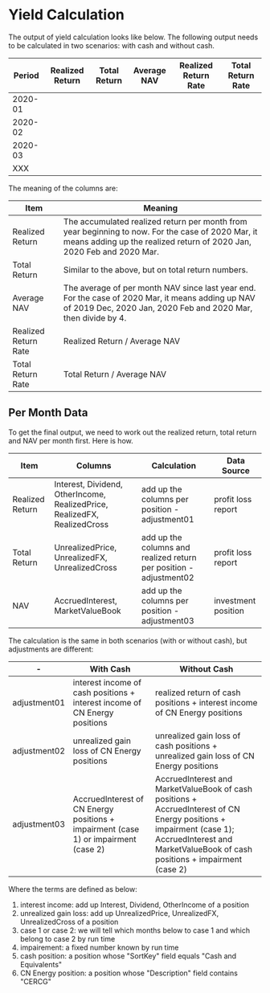 # Yield Calculation

The output of yield calculation looks like below. The following output needs to be calculated in two scenarios: with cash and without cash.

Period | Realized Return | Total Return | Average NAV | Realized Return Rate | Total Return Rate
-------|-----------------|--------------|-------------|----------------------|-------------------
2020-01| | | | | |
2020-02| | | | | |
2020-03| | | | | |
XXX    | | | | | |

The meaning of the columns are:

Item | Meaning
-----|---------
Realized Return | The accumulated realized return per month from year beginning to now. For the case of 2020 Mar, it means adding up the realized return of 2020 Jan, 2020 Feb and 2020 Mar.
Total Return | Similar to the above, but on total return numbers.
Average NAV | The average of per month NAV since last year end. For the case of 2020 Mar, it means adding up NAV of 2019 Dec, 2020 Jan, 2020 Feb and 2020 Mar, then divide by 4.
Realized Return Rate | Realized Return / Average NAV
Total Return Rate | Total Return / Average NAV

## Per Month Data
To get the final output, we need to work out the realized return, total return and NAV per month first. Here is how.

Item | Columns | Calculation |Data Source
-----|--------|--------------|-----------
Realized Return | Interest, Dividend, OtherIncome, RealizedPrice, RealizedFX, RealizedCross | add up the columns per position - adjustment01 | profit loss report
Total Return | UnrealizedPrice, UnrealizedFX, UnrealizedCross | add up the columns and realized return per position - adjustment02 | profit loss report
NAV | AccruedInterest, MarketValueBook | add up the columns per position - adjustment03 | investment position

The calculation is the same in both scenarios (with or without cash), but adjustments are different:

-| With Cash | Without Cash
-|-----------|-------------
adjustment01 | interest income of cash positions + interest income of CN Energy positions | realized return of cash positions + interest income of CN Energy positions
adjustment02 | unrealized gain loss of CN Energy positions | unrealized gain loss of cash positions + unrealized gain loss of CN Energy positions
adjustment03 | AccruedInterest of CN Energy positions + impairment (case 1) or impairment (case 2) | AccruedInterest and MarketValueBook of cash positions + AccruedInterest of CN Energy positions + impairment (case 1); AccruedInterest and MarketValueBook of cash positions + impairment (case 2)

Where the terms are defined as below:

1. interest income: add up Interest, Dividend, OtherIncome of a position
2. unrealized gain loss: add up UnrealizedPrice, UnrealizedFX, UnrealizedCross of a position
3. case 1 or case 2: we will tell which months below to case 1 and which belong to case 2 by run time
4. impairement: a fixed number known by run time
5. cash position: a position whose "SortKey" field equals "Cash and Equivalents"
6. CN Energy position: a position whose "Description" field contains "CERCG"
